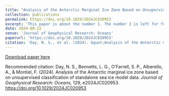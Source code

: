 ```yaml
---
title: "Analysis of the Antarctic Marginal Ice Zone Based on Unsupervised Classification of Standalone Sea Ice Model Data"
collection: publications
permalink: https://doi.org/10.1029/2024JC020953
excerpt: 'This paper is about the number 1. The number 2 is left for future work.'
date: 2024-08-22
venue: 'Journal of Geophysical Research: Oceans'
paperurl: 'https://doi.org/10.1029/2024JC020953'
citation: 'Day, N. S., et al. (2024). &quot;Analysis of the Antarctic marginal ice zone based on unsupervised classification of standalone sea ice model data.&quot; <i>Journal of Geophysical Research: Oceans</i>, 129, e2024JC020953.'
---
```


[Download paper here](https://agupubs.onlinelibrary.wiley.com/doi/epdf/10.1029/2024JC020953)

Recommended citation: Day, N. S., Bennetts, L. G., O’Farrell, S. P., Alberello, A., & Montiel, F. (2024). Analysis of the Antarctic marginal ice zone based on unsupervised classification of standalone sea ice model data. <i>Journal of Geophysical Research: Oceans</i>, 129, e2024JC020953. https://doi.org/10.1029/2024JC020953
